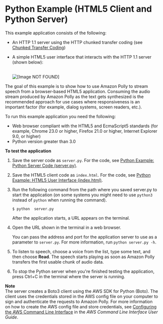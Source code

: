 # Python Example \(HTML5 Client and Python Server\)<a name="examples-python"></a>

This example application consists of the following:
+ An HTTP 1\.1 server using the HTTP chunked transfer coding \(see [Chunked Transfer Coding](https://tools.ietf.org/html/rfc2616#section-3.6.1)\)
+ A simple HTML5 user interface that interacts with the HTTP 1\.1 server \(shown below\):

     
![\[Image NOT FOUND\]](http://docs.aws.amazon.com/polly/latest/dg/images/app1-10.png)

The goal of this example is to show how to use Amazon Polly to stream speech from a browser\-based HTML5 application\. Consuming the audio stream produced by Amazon Polly as the text gets synthesized is the recommended approach for use cases where responsiveness is an important factor \(for example, dialog systems, screen readers, etc\.\)\.

To run this example application you need the following:
+ Web browser compliant with the HTML5 and EcmaScript5 standards \(for example, Chrome 23\.0 or higher, Firefox 21\.0 or higher, Internet Explorer 9\.0, or higher\)
+ Python version greater than 3\.0

**To test the application**

1. Save the server code as `server.py`\. For the code, see [Python Example: Python Server Code \(server\.py\)](example-Python-server-code.md)\.

1. Save the HTML5 client code as `index.html`\. For the code, see [Python Example: HTML5 User Interface \(index\.html\)](example-html-app.md)\.

1. Run the following command from the path where you saved server\.py to start the application \(on some systems you might need to use `python3` instead of `python` when running the command\)\.

   ```
   $ python  server.py
   ```

   After the application starts, a URL appears on the terminal\. 

1. Open the URL shown in the terminal in a web browser\. 

   You can pass the address and port for the application server to use as a parameter to `server.py`\. For more information, run `python server.py -h`\.

1. To listen to speech, choose a voice from the list, type some text, and then choose **Read**\. The speech starts playing as soon as Amazon Polly transfers the first usable chunk of audio data\.

1. To stop the Python server when you're finished testing the application, press Ctrl\+C in the terminal where the server is running\.

**Note**  
The server creates a Boto3 client using the AWS SDK for Python \(Boto\)\. The client uses the credentials stored in the AWS config file on your computer to sign and authenticate the requests to Amazon Polly\. For more information on how to create the AWS config file and store credentials, see [Configuring the AWS Command Line Interface](https://docs.aws.amazon.com/cli/latest/userguide/cli-chap-getting-started.html) in the *AWS Command Line Interface User Guide*\.